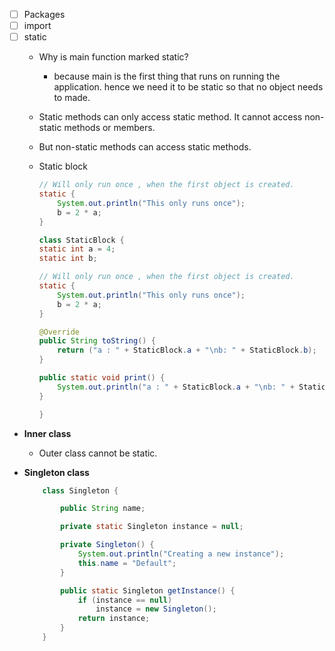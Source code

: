
- [ ] Packages
- [ ] import
- [ ] static
  - Why is main function marked static?
    - because main is the first thing that runs on running the application. hence we need it to be static so that no object needs to made.
  -  Static methods can only access static method. It cannot access non-static methods or members. 
    - But non-static methods can access static methods.
  - Static block
    ```java
    // Will only run once , when the first object is created.
    static {
        System.out.println("This only runs once");
        b = 2 * a;
    }

    ```

    ```java
    class StaticBlock {
    static int a = 4;
    static int b;

    // Will only run once , when the first object is created.
    static {
        System.out.println("This only runs once");
        b = 2 * a;
    }

    @Override
    public String toString() {
        return ("a : " + StaticBlock.a + "\nb: " + StaticBlock.b);
    }

    public static void print() {
        System.out.println("a : " + StaticBlock.a + "\nb: " + StaticBlock.b);
    }

    }   
    ```


- **Inner class**
    - Outer class cannot be static.


- **Singleton class**
    ```java
        class Singleton {

            public String name;

            private static Singleton instance = null;

            private Singleton() {
                System.out.println("Creating a new instance");
                this.name = "Default";
            }

            public static Singleton getInstance() {
                if (instance == null)
                    instance = new Singleton();
                return instance;
            }
        }
    ```